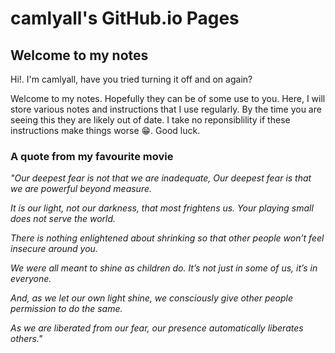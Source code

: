 # camlyall's GitHub.io Pages

## Welcome to my notes

Hi!. I'm camlyall, have you tried turning it off and on again?

Welcome to my notes. Hopefully they can be of some use to you. Here, I will store various notes and instructions that I use regularly. By the time you are seeing this they are likely out of date. I take no reponsiblility if these instructions make things worse 😁. Good luck.

### A quote from my favourite movie
*"Our deepest fear is not that we are inadequate,
Our deepest fear is that we are powerful beyond measure.*

*It is our light, not our darkness, that most frightens us.
Your playing small does not serve the world.*

*There is nothing enlightened about shrinking
so that other people won’t feel insecure around you.*

*We were all meant to shine as children do.
It’s not just in some of us, it’s in everyone.*

*And, as we let our own light shine, we consciously give
other people permission to do the same.*

*As we are liberated from our fear,
our presence automatically liberates others."*
